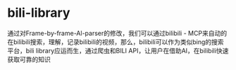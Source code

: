 # bili-library
通过对Frame-by-frame-Al-parser的修改，我们可以通过bilibili - MCP来自动的在bilibili搜索，理解，记录bilibili的视频，那么，bilibili可以作为类似bing的搜索平台，bili library应运而生，通过爬虫和BILI API，让用户在借助AI，在bilibili快速获取可靠的知识
